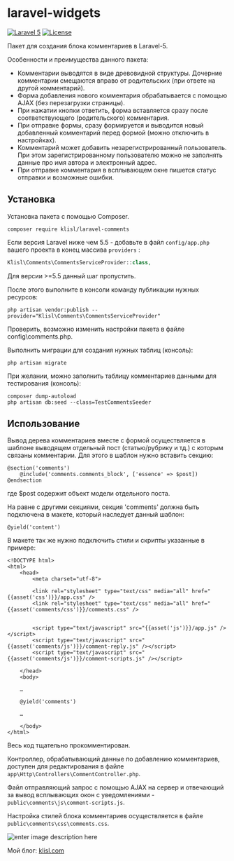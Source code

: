 laravel-widgets
=================
[![Laravel 5](https://img.shields.io/badge/Laravel-5-orange.svg?style=flat-square)](http://laravel.com)
[![License](http://img.shields.io/badge/license-MIT-brightgreen.svg?style=flat-square)](https://tldrlegal.com/license/mit-license)

Пакет для создания блока комментариев в Laravel-5.

Особенности и преимущества данного пакета:

*	Комментарии выводятся в виде древовидной структуры. Дочерние комментарии смещаются вправо от родительских (при ответе на другой комментарий).
*	Форма добавления нового комментария обрабатывается с помощью AJAX (без перезагрузки страницы).
*	При нажатии кнопки ответить, форма вставляется сразу после соответствующего (родительского) комментария.
*	При отправке формы, сразу формируется и выводится новый добавленный комментарий перед формой (можно отключить в настройках).
*	Комментарий может добавить незарегистрированный пользователь. При этом зарегистрированному пользователю можно не заполнять данные про имя автора и электронный адрес.
*	При отправке комментария в всплывающем окне пишется статус отправки и возможные ошибки.


  
Установка
------------------
Установка пакета с помощью Composer.

```
composer require klisl/laravel-comments
```

Если версия Laravel ниже чем 5.5 - добавьте в файл `config/app.php` вашего проекта в конец массива `providers` :

```php
Klisl\Comments\CommentsServiceProvider::class,
```
Для версии >=5.5 данный шаг пропустить.

После этого выполните в консоли команду публикации нужных ресурсов:
```
php artisan vendor:publish --provider="Klisl\Comments\CommentsServiceProvider"
```

Проверить, возможно изменить настройки пакета в файле config\comments.php.

Выполнить миграции для создания нужных таблиц (консоль):
```
php artisan migrate
```

При желании, можно заполнить таблицу комментариев данными для тестирования  (консоль):
```
composer dump-autoload
php artisan db:seed --class=TestCommentsSeeder
```


Использование
-------------

Вывод дерева комментариев вместе с формой осуществляется в шаблоне выводящем отдельный пост (статью/рубрику и тд.) с которым связаны комментарии. Для этого в шаблон нужно вставить секцию:
```
@section('comments')
	@include('comments.comments_block', ['essence' => $post])
@endsection
```
 где  $post содержит объект модели отдельного поста.

На равне с другими секциями, секция 'comments' должна быть подключена в макете, который наследует данный шаблон:
```
@yield('content')
```

В макете так же нужно подключить стили и скрипты указанные в примере:
```
<!DOCTYPE html>
<html>
	<head>
		<meta charset="utf-8">
		
		<link rel="stylesheet" type="text/css" media="all" href="{{asset('css')}}/app.css" />
		<link rel="stylesheet" type="text/css" media="all" href="{{asset('comments/css')}}/comments.css" />
		
		
		<script type="text/javascript" src="{{asset('js')}}/app.js" /></script>
		<script type="text/javascript" src="{{asset('comments/js')}}/comment-reply.js" /></script>
		<script type="text/javascript" src="{{asset('comments/js')}}/comment-scripts.js" /></script>

	</head>
	<body>
	
	…
	
	@yield('comments')	
	
	…

	</body>
</html>
```

Весь код тщательно прокомментирован. 

Контроллер, обрабатывающий данные по добавлению комментариев, доступен для редактирования в файле `app\Http\Controllers\CommentController.php`. 

Файл отправляющий запрос с помощью AJAX на сервер и отвечающий за вывод всплывающих окон с уведомлениями - `public\comments\js\comment-scripts.js`.

Настройка стилей блока комментариев осуществляется в файле `public\comments\css\comments.css`.


![enter image description here](http://klisl.com/frontend/web/images/external/laravel_comments.jpg)


Мой блог: [klisl.com](http://klisl.com)  
